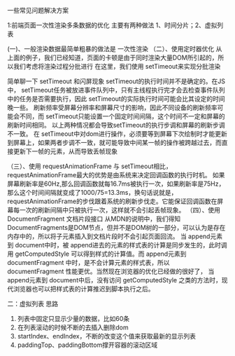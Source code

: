 一些常见问题解决方案

1:前端页面一次性渲染多条数据的优化
主要有两种做法
1、时间分片；2、虚拟列表

(一)、一般渲染数据最简单粗暴的做法是 一次性渲染
（二）、使用定时器优化
从上面的例子，我们已经知道，页面的卡顿是由于同时渲染大量DOM所引起的，所以我们考虑将渲染过程分批进行
在这里，我们使用 setTimeout来实现分批渲染

简单聊一下 setTimeout 和闪屏现象 setTimeout的执行时间并不是确定的。在JS中， setTimeout任务被放进事件队列中，只有主线程执行完才会去检查事件队列中的任务是否需要执行，因此 setTimeout的实际执行时间可能会比其设定的时间晚一些。
刷新频率受屏幕分辨率和屏幕尺寸的影响，因此不同设备的刷新频率可能会不同，而 setTimeout只能设置一个固定时间间隔，这个时间不一定和屏幕的刷新时间相同。
以上两种情况都会导致setTimeout的执行步调和屏幕的刷新步调不一致。
在 setTimeout中对dom进行操作，必须要等到屏幕下次绘制时才能更新到屏幕上，如果两者步调不一致，就可能导致中间某一帧的操作被跨越过去，而直接更新下一帧的元素，从而导致丢帧现象

（三）、使用 requestAnimationFrame 与 setTimeout相比， requestAnimationFrame最大的优势是由系统来决定回调函数的执行时机。
如果屏幕刷新率是60Hz,那么回调函数就每16.7ms被执行一次，如果刷新率是75Hz，那么这个时间间隔就变成了1000/75=13.3ms，换句话说就是， requestAnimationFrame的步伐跟着系统的刷新步伐走。它能保证回调函数在屏幕每一次的刷新间隔中只被执行一次，这样就不会引起丢帧现象。
（四）、使用 DocumentFragment
文档片段接口
从MDN的说明中，我们得知 DocumentFragments是DOM节点，但并不是DOM树的一部分，可以认为是存在内存中的，所以将子元素插入到文档片段时不会引起页面回流。
当 append元素到 document中时，被 append进去的元素的样式表的计算是同步发生的，此时调用 getComputedStyle 可以得到样式的计算值。而 append元素到 documentFragment 中时，是不会计算元素的样式表，所以 documentFragment 性能更优。当然现在浏览器的优化已经做的很好了， 当 append元素到 document中后，没有访问 getComputedStyle 之类的方法时，现代浏览器也可以把样式表的计算推迟到脚本执行之后。

二：虚拟列表
思路
1. 列表中固定只显示少量的数据，比如60条
2. 在列表滚动的时候不断的去插入删除dom
3. startIndex、endIndex，不断的改变这个值来获取最新的显示列表
4. paddingTop、paddingBottom撑开容器的滚动区域
